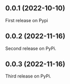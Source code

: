## 0.0.1 (2022-10-10)
  First release on Pypi
## 0.0.2 (2022-11-16)
  Second release on PyPi.
## 0.0.3 (2022-11-16)
  Third release on PyPi.